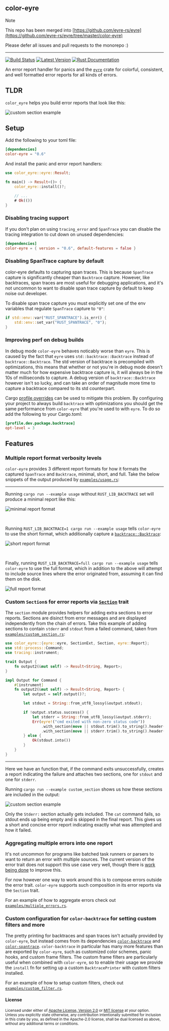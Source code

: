 ## color-eyre

> [!NOTE]
> This repo has been merged into [https://github.com/eyre-rs/eyre](https://github.com/eyre-rs/eyre/tree/master/color-eyre)
>
> Please defer all issues and pull requests to the monorepo :)

---

[![Build Status][actions-badge]][actions-url]
[![Latest Version][version-badge]][version-url]
[![Rust Documentation][docs-badge]][docs-url]

[actions-badge]: https://github.com/yaahc/color-eyre/workflows/Continuous%20integration/badge.svg
[actions-url]: https://github.com/yaahc/color-eyre/actions?query=workflow%3A%22Continuous+integration%22
[version-badge]: https://img.shields.io/crates/v/color-eyre.svg
[version-url]: https://crates.io/crates/color-eyre
[docs-badge]: https://img.shields.io/badge/docs-latest-blue.svg
[docs-url]: https://docs.rs/color-eyre

An error report handler for panics and the [`eyre`] crate for colorful, consistent, and well
formatted error reports for all kinds of errors.

## TLDR

`color_eyre` helps you build error reports that look like this:

![custom section example](https://raw.githubusercontent.com/yaahc/color-eyre/master/pictures/custom_section.png)

## Setup

Add the following to your toml file:

```toml
[dependencies]
color-eyre = "0.6"
```

And install the panic and error report handlers:

```rust
use color_eyre::eyre::Result;

fn main() -> Result<()> {
    color_eyre::install()?;

    // ...
    # Ok(())
}
```

### Disabling tracing support

If you don't plan on using `tracing_error` and `SpanTrace` you can disable the
tracing integration to cut down on unused dependencies:

```toml
[dependencies]
color-eyre = { version = "0.6", default-features = false }
```

### Disabling SpanTrace capture by default

color-eyre defaults to capturing span traces. This is because `SpanTrace`
capture is significantly cheaper than `Backtrace` capture. However, like
backtraces, span traces are most useful for debugging applications, and it's
not uncommon to want to disable span trace capture by default to keep noise out
developer.

To disable span trace capture you must explicitly set one of the env variables
that regulate `SpanTrace` capture to `"0"`:

```rust
if std::env::var("RUST_SPANTRACE").is_err() {
    std::env::set_var("RUST_SPANTRACE", "0");
}
```

### Improving perf on debug builds

In debug mode `color-eyre` behaves noticably worse than `eyre`. This is caused
by the fact that `eyre` uses `std::backtrace::Backtrace` instead of
`backtrace::Backtrace`. The std version of backtrace is precompiled with
optimizations, this means that whether or not you're in debug mode doesn't
matter much for how expensive backtrace capture is, it will always be in the
10s of milliseconds to capture. A debug version of `backtrace::Backtrace`
however isn't so lucky, and can take an order of magnitude more time to capture
a backtrace compared to its std counterpart.

Cargo [profile
overrides](https://doc.rust-lang.org/cargo/reference/profiles.html#overrides)
can be used to mitigate this problem. By configuring your project to always
build `backtrace` with optimizations you should get the same performance from
`color-eyre` that you're used to with `eyre`. To do so add the following to
your Cargo.toml:

```toml
[profile.dev.package.backtrace]
opt-level = 3
```

## Features

### Multiple report format verbosity levels

`color-eyre` provides 3 different report formats for how it formats the captured `SpanTrace`
and `Backtrace`, minimal, short, and full. Take the below snippets of the output produced by [`examples/usage.rs`]:

---

Running `cargo run --example usage` without `RUST_LIB_BACKTRACE` set will produce a minimal
report like this:

![minimal report format](https://raw.githubusercontent.com/yaahc/color-eyre/master/pictures/minimal.png)

<br>

Running `RUST_LIB_BACKTRACE=1 cargo run --example usage` tells `color-eyre` to use the short
format, which additionally capture a [`backtrace::Backtrace`]:

![short report format](https://raw.githubusercontent.com/yaahc/color-eyre/master/pictures/short.png)

<br>

Finally, running `RUST_LIB_BACKTRACE=full cargo run --example usage` tells `color-eyre` to use
the full format, which in addition to the above will attempt to include source lines where the
error originated from, assuming it can find them on the disk.

![full report format](https://raw.githubusercontent.com/yaahc/color-eyre/master/pictures/full.png)

### Custom `Section`s for error reports via [`Section`] trait

The `section` module provides helpers for adding extra sections to error
reports. Sections are disinct from error messages and are displayed
independently from the chain of errors. Take this example of adding sections
to contain `stderr` and `stdout` from a failed command, taken from
[`examples/custom_section.rs`]:

```rust
use color_eyre::{eyre::eyre, SectionExt, Section, eyre::Report};
use std::process::Command;
use tracing::instrument;

trait Output {
    fn output2(&mut self) -> Result<String, Report>;
}

impl Output for Command {
    #[instrument]
    fn output2(&mut self) -> Result<String, Report> {
        let output = self.output()?;

        let stdout = String::from_utf8_lossy(&output.stdout);

        if !output.status.success() {
            let stderr = String::from_utf8_lossy(&output.stderr);
            Err(eyre!("cmd exited with non-zero status code"))
                .with_section(move || stdout.trim().to_string().header("Stdout:"))
                .with_section(move || stderr.trim().to_string().header("Stderr:"))
        } else {
            Ok(stdout.into())
        }
    }
}
```

---

Here we have an function that, if the command exits unsuccessfully, creates a
report indicating the failure and attaches two sections, one for `stdout` and
one for `stderr`.

Running `cargo run --example custom_section` shows us how these sections are
included in the output:

![custom section example](https://raw.githubusercontent.com/yaahc/color-eyre/master/pictures/custom_section.png)

Only the `Stderr:` section actually gets included. The `cat` command fails,
so stdout ends up being empty and is skipped in the final report. This gives
us a short and concise error report indicating exactly what was attempted and
how it failed.

### Aggregating multiple errors into one report

It's not uncommon for programs like batched task runners or parsers to want
to return an error with multiple sources. The current version of the error
trait does not support this use case very well, though there is [work being
done](https://github.com/rust-lang/rfcs/pull/2895) to improve this.

For now however one way to work around this is to compose errors outside the
error trait. `color-eyre` supports such composition in its error reports via
the `Section` trait.

For an example of how to aggregate errors check out [`examples/multiple_errors.rs`].

### Custom configuration for `color-backtrace` for setting custom filters and more

The pretty printing for backtraces and span traces isn't actually provided by
`color-eyre`, but instead comes from its dependencies [`color-backtrace`] and
[`color-spantrace`]. `color-backtrace` in particular has many more features
than are exported by `color-eyre`, such as customized color schemes, panic
hooks, and custom frame filters. The custom frame filters are particularly
useful when combined with `color-eyre`, so to enable their usage we provide
the `install` fn for setting up a custom `BacktracePrinter` with custom
filters installed.

For an example of how to setup custom filters, check out [`examples/custom_filter.rs`].

[`eyre`]: https://docs.rs/eyre
[`tracing-error`]: https://docs.rs/tracing-error
[`color-backtrace`]: https://docs.rs/color-backtrace
[`eyre::EyreHandler`]: https://docs.rs/eyre/*/eyre/trait.EyreHandler.html
[`backtrace::Backtrace`]: https://docs.rs/backtrace/*/backtrace/struct.Backtrace.html
[`tracing_error::SpanTrace`]: https://docs.rs/tracing-error/*/tracing_error/struct.SpanTrace.html
[`color-spantrace`]: https://github.com/yaahc/color-spantrace
[`Section`]: https://docs.rs/color-eyre/*/color_eyre/section/trait.Section.html
[`eyre::Report`]: https://docs.rs/eyre/*/eyre/struct.Report.html
[`eyre::Result`]: https://docs.rs/eyre/*/eyre/type.Result.html
[`Handler`]: https://docs.rs/color-eyre/*/color_eyre/struct.Handler.html
[`examples/usage.rs`]: https://github.com/yaahc/color-eyre/blob/master/examples/usage.rs
[`examples/custom_filter.rs`]: https://github.com/yaahc/color-eyre/blob/master/examples/custom_filter.rs
[`examples/custom_section.rs`]: https://github.com/yaahc/color-eyre/blob/master/examples/custom_section.rs
[`examples/multiple_errors.rs`]: https://github.com/yaahc/color-eyre/blob/master/examples/multiple_errors.rs

#### License

<sup>
Licensed under either of <a href="LICENSE-APACHE">Apache License, Version
2.0</a> or <a href="LICENSE-MIT">MIT license</a> at your option.
</sup>

<br>

<sub>
Unless you explicitly state otherwise, any contribution intentionally submitted
for inclusion in this crate by you, as defined in the Apache-2.0 license, shall
be dual licensed as above, without any additional terms or conditions.
</sub>
